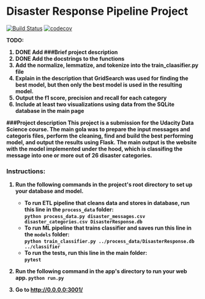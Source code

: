 # Disaster Response Pipeline Project

[![Build Status](https://travis-ci.com/asheone/disaster_response.svg?token=YapLykbwGDS2RPRSsgz8&branch=main)](https://travis-ci.com/asheone/disaster_response)
[![codecov](https://codecov.io/gh/asheone/disaster_response/branch/main/graph/badge.svg?token=2qKmb3B5PA)](https://codecov.io/gh/asheone/disaster_response)</br>

<b>TODO:</br>
1. DONE Add ###Brief project description
2. DONE Add the docstrings to the functions
3. Add the normalize, lemmatize, and tokenize into the train_claasifier.py file
4. Explain in the description that GridSearch was used for finding the best model, but then only the best model is used in the resulting model.
5. Output the f1 score, precision and recall for each category
6. Include at least two visualizations using data from the SQLite database in the main page

###Project description
This project is a submission for the Udacity Data Science course.
The main gola was to prepare the input messages and categoris files, perform the cleaning, find and build the best performing model, and output the results using  Flask. The main output is the website with the model implemented under the hood, which is classifing the message into one or more out of 26 disaster categories.

### Instructions:
1. Run the following commands in the project's root directory to set up your database and model.

    - To run ETL pipeline that cleans data and stores in database, run this line in the `process_data` folder:</br>
        `python process_data.py disaster_messages.csv disaster_categories.csv DisasterResponse.db`
    - To run ML pipeline that trains classifier and saves run this line in the `models` folder:</br>
        `python train_classifier.py ../process_data/DisasterResponse.db ../classifier`
    - To run the tests, run this line in the main folder: </br>
        `pytest`

2. Run the following command in the app's directory to run your web app.
    `python run.py`

3. Go to http://0.0.0.0:3001/
